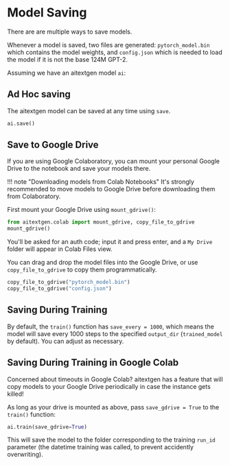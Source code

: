 # Model Saving

There are are multiple ways to save models.

Whenever a model is saved, two files are generated: `pytorch_model.bin` which contains the model weights, and `config.json` which is needed to load the model if it is not the base 124M GPT-2.

Assuming we have an aitextgen model `ai`:

## Ad Hoc saving

The aitextgen model can be saved at any time using `save`.

```python
ai.save()
```

## Save to Google Drive

If you are using Google Colaboratory, you can mount your personal Google Drive to the notebook and save your models there.

<!-- prettier-ignore -->
!!! note "Downloading models from Colab Notebooks"
    It's strongly recommended to move models to Google Drive before downloading them from Colaboratory.

First mount your Google Drive using `mount_gdrive()`:

```python
from aitextgen.colab import mount_gdrive, copy_file_to_gdrive
mount_gdrive()
```

You'll be asked for an auth code; input it and press enter, and a `My Drive` folder will appear in Colab Files view.

You can drag and drop the model files into the Google Drive, or use `copy_file_to_gdrive` to copy them programmatically.

```python
copy_file_to_gdrive("pytorch_model.bin")
copy_file_to_gdrive("config.json")
```

## Saving During Training

By default, the `train()` function has `save_every = 1000`, which means the model will save every 1000 steps to the specified `output_dir` (`trained_model` by default). You can adjust as necessary.

## Saving During Training in Google Colab

Concerned about timeouts in Google Colab? aitextgen has a feature that will copy models to your Google Drive periodically in case the instance gets killed!

As long as your drive is mounted as above, pass `save_gdrive = True` to the `train()` function:

```python
ai.train(save_gdrive=True)
```

This will save the model to the folder corresponding to the training `run_id` parameter (the datetime training was called, to prevent accidently overwriting).
